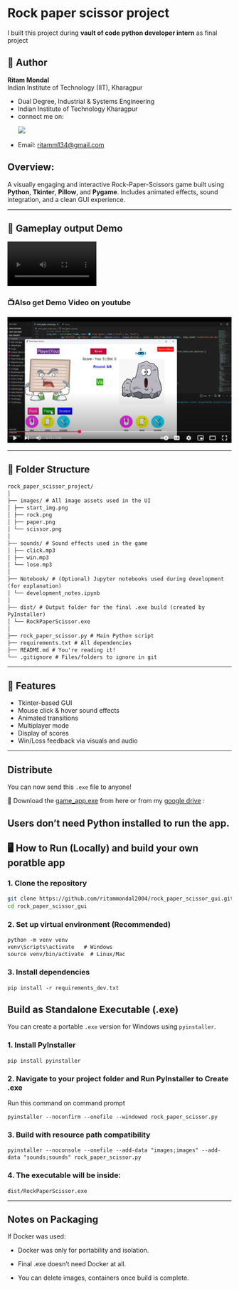 # Rock paper scissor **project**
I built this project during **vault of code python developer intern** as final project 

## 👤 Author  
**Ritam Mondal**  
Indian Institute of Technology (IIT), Kharagpur 
- Dual Degree, Industrial & Systems Engineering
- Indian Institute of Technology Kharagpur  
- connect me on:
  <p align="left">
  <a href="https://www.linkedin.com/in/ritam-mondal-86a369287/" target="_blank">
    <img src="https://img.shields.io/badge/LinkedIn-blue?logo=linkedin&logoColor=white&style=for-the-badge"/></a>  
</p> 
  
- Email: ritamm134@gmail.com

## Overview:

A visually engaging and interactive Rock-Paper-Scissors game built using **Python**, **Tkinter**, **Pillow**, and **Pygame**. Includes animated effects, sound integration, and a clean GUI experience.

---


## 🎥 Gameplay output Demo

<video src="https://github.com/user-attachments/assets/507cff3d-6824-4045-8305-90dda6b5dc1d" controls width="200"> 
</video>

<h3>📺Also get Demo Video on youtube</h3>

<a href="https://youtu.be/h7aLM6nbdR4?si=ez2dnoBF5Usn3m4L" target="_blank">
  <img src="images/thumb.png" alt="Watch the video" width="510"/>
</a>

---

## 📁 Folder Structure

```
rock_paper_scissor_project/
│
├── images/ # All image assets used in the UI
│ ├── start_img.png
│ ├── rock.png
│ ├── paper.png 
│ └── scissor.png
│
├── sounds/ # Sound effects used in the game
│ ├── click.mp3
│ ├── win.mp3
│ └── lose.mp3
│
├── Notebook/ # (Optional) Jupyter notebooks used during development (for explanation)
│ └── development_notes.ipynb
│
├── dist/ # Output folder for the final .exe build (created by PyInstaller)
│ └── RockPaperScissor.exe
│
├── rock_paper_scissor.py # Main Python script
├── requirements.txt # All dependencies
├── README.md # You're reading it!
└── .gitignore # Files/folders to ignore in git
```

---

## 🚀 Features

- Tkinter-based GUI
- Mouse click & hover sound effects
- Animated transitions
- Multiplayer mode
- Display of scores
- Win/Loss feedback via visuals and audio

---
## Distribute
You can now send this `.exe` file to anyone!

📝 Download the [game_app.exe](game_app/rock_paper_scissor.exe) from here or from my [google drive](https://drive.google.com/file/d/13Q_PfoEbi8w4zo0vZ8KUyQ8lD3nb81p2/view?usp=sharing) : 

**Users don’t need Python installed to run the app.**
---

## 🖥️ How to Run (Locally) and build your own **poratble app**

### 1. Clone the repository

```bash
git clone https://github.com/ritammondal2004/rock_paper_scissor_gui.git
cd rock_paper_scissor_gui 
``` 

### 2. Set up virtual environment (Recommended)

```
python -m venv venv
venv\Scripts\activate   # Windows
source venv/bin/activate  # Linux/Mac
```

### 3. Install dependencies
```
pip install -r requirements_dev.txt
```

##  Build as Standalone Executable (.exe)
You can create a portable `.exe` version for Windows using `pyinstaller`. 

### 1. Install PyInstaller

```
pip install pyinstaller
```  
### 2. Navigate to your project folder and Run PyInstaller to Create .exe
Run this command on command prompt

```
pyinstaller --noconfirm --onefile --windowed rock_paper_scissor.py
```

### 3. Build with resource path compatibility

```
pyinstaller --noconsole --onefile --add-data "images;images" --add-data "sounds;sounds" rock_paper_scissor.py

```
### 4. The executable will be inside:

```
dist/RockPaperScissor.exe
```
---


## Notes on Packaging
If Docker was used:

- Docker was only for portability and isolation.

- Final .exe doesn’t need Docker at all.

- You can delete images, containers once build is complete.
